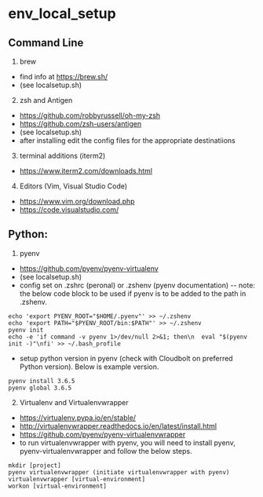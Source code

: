 # env_local_setup

## Command Line
1. brew
- find info at https://brew.sh/
- (see localsetup.sh)

2. zsh and Antigen
- https://github.com/robbyrussell/oh-my-zsh
- https://github.com/zsh-users/antigen
- (see localsetup.sh) 
- after installing edit the config files for the appropriate destinatiions

3. terminal additions (iterm2) 
- https://www.iterm2.com/downloads.html

4. Editors (Vim, Visual Studio Code)
- https://www.vim.org/download.php
- https://code.visualstudio.com/



## Python:
1. pyenv
- https://github.com/pyenv/pyenv-virtualenv
- (see localsetup.sh) 
- config set on .zshrc (peronal) or .zshenv (pyenv documentation) -- note: the below code block to be used if pyenv is to be added to the path in .zshenv. 
```
echo 'export PYENV_ROOT="$HOME/.pyenv"' >> ~/.zshenv
echo 'export PATH="$PYENV_ROOT/bin:$PATH"' >> ~/.zshenv
pyenv init
echo -e 'if command -v pyenv 1>/dev/null 2>&1; then\n  eval "$(pyenv init -)"\nfi' >> ~/.bash_profile
```

- setup python version in pyenv (check with Cloudbolt on preferred Python version). Below is example version.
```
pyenv install 3.6.5
pyenv global 3.6.5
```

2. Virtualenv and Virtualenvwrapper
- https://virtualenv.pypa.io/en/stable/
- http://virtualenvwrapper.readthedocs.io/en/latest/install.html
- https://github.com/pyenv/pyenv-virtualenvwrapper
- to run virtualenvwrapper with pyenv, you will need to install pyenv, pyenv-virtualenvwrapper and follow the below steps. 
```
mkdir [project]
pyenv virtualenvwrapper (initiate virtualenvwrapper with pyenv)
virtualenvwrapper [virtual-environment]
workon [virtual-environment]
```
